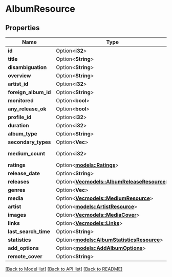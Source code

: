 # AlbumResource

## Properties

Name | Type | Description | Notes
------------ | ------------- | ------------- | -------------
**id** | Option<**i32**> |  | [optional]
**title** | Option<**String**> |  | [optional]
**disambiguation** | Option<**String**> |  | [optional]
**overview** | Option<**String**> |  | [optional]
**artist_id** | Option<**i32**> |  | [optional]
**foreign_album_id** | Option<**String**> |  | [optional]
**monitored** | Option<**bool**> |  | [optional]
**any_release_ok** | Option<**bool**> |  | [optional]
**profile_id** | Option<**i32**> |  | [optional]
**duration** | Option<**i32**> |  | [optional]
**album_type** | Option<**String**> |  | [optional]
**secondary_types** | Option<**Vec<String>**> |  | [optional]
**medium_count** | Option<**i32**> |  | [optional][readonly]
**ratings** | Option<[**models::Ratings**](Ratings.md)> |  | [optional]
**release_date** | Option<**String**> |  | [optional]
**releases** | Option<[**Vec<models::AlbumReleaseResource>**](AlbumReleaseResource.md)> |  | [optional]
**genres** | Option<**Vec<String>**> |  | [optional]
**media** | Option<[**Vec<models::MediumResource>**](MediumResource.md)> |  | [optional]
**artist** | Option<[**models::ArtistResource**](ArtistResource.md)> |  | [optional]
**images** | Option<[**Vec<models::MediaCover>**](MediaCover.md)> |  | [optional]
**links** | Option<[**Vec<models::Links>**](Links.md)> |  | [optional]
**last_search_time** | Option<**String**> |  | [optional]
**statistics** | Option<[**models::AlbumStatisticsResource**](AlbumStatisticsResource.md)> |  | [optional]
**add_options** | Option<[**models::AddAlbumOptions**](AddAlbumOptions.md)> |  | [optional]
**remote_cover** | Option<**String**> |  | [optional]

[[Back to Model list]](../README.md#documentation-for-models) [[Back to API list]](../README.md#documentation-for-api-endpoints) [[Back to README]](../README.md)


